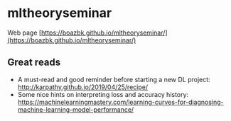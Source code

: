 # mltheoryseminar

Web page [https://boazbk.github.io/mltheoryseminar/](https://boazbk.github.io/mltheoryseminar/)

## Great reads
- A must-read and good reminder before starting a new DL project: http://karpathy.github.io/2019/04/25/recipe/
- Some nice hints on interpreting loss and accuracy history: https://machinelearningmastery.com/learning-curves-for-diagnosing-machine-learning-model-performance/